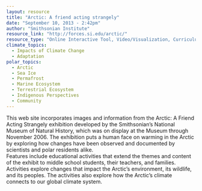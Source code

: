 ```yaml
---
layout: resource
title: "Arctic: A friend acting strangely"
date: "September 10, 2013 - 2:42pm"
author: "Smithsonian Institute"
resource_link: "http://forces.si.edu/arctic/"
resource_type: "Online Interactive Tool, Video/Visualization, Curriculum, Website"
climate_topics:
  - Impacts of Climate Change
  - Adaptation
polar_topics:
  - Arctic
  - Sea Ice
  - Permafrost
  - Marine Ecosystem
  - Terrestrial Ecosystem
  - Indigenous Perspectives
  - Community
---
```


This web site incorporates images and information from the Arctic: A Friend Acting Strangely exhibition developed by the Smithsonian’s National Museum of Natural History, which was on display at the Museum through November 2006. The exhibition puts a human face on warming in the Arctic by exploring how changes have been observed and documented by scientists and polar residents alike.  
Features include educational activities that extend the themes and content of the exhibit to middle school students, their teachers, and families.  Activities explore changes that impact the Arctic’s environment, its wildlife, and its peoples.  The activities also explore how the Arctic’s climate connects to our global climate system.